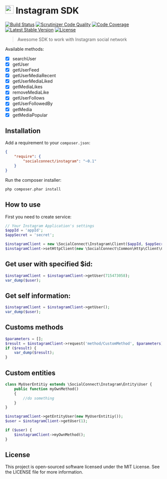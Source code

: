 # <img src="https://socialconnect.github.io/assets/icons/Instagram.png" width="27"> Instagram SDK
[![Build Status](https://scrutinizer-ci.com/g/SocialConnect/instagram/badges/build.png?b=master)](https://scrutinizer-ci.com/g/SocialConnect/instagram/build-status/master)
[![Scrutinizer Code Quality](https://scrutinizer-ci.com/g/SocialConnect/instagram/badges/quality-score.png?b=master)](https://scrutinizer-ci.com/g/SocialConnect/instagram/?branch=master)
[![Code Coverage](https://scrutinizer-ci.com/g/SocialConnect/instagram/badges/coverage.png?b=master)](https://scrutinizer-ci.com/g/SocialConnect/instagram/?branch=master)
[![Latest Stable Version](https://poser.pugx.org/socialconnect/instagram/v/stable.svg)](https://packagist.org/packages/socialconnect/instagram)
[![License](https://poser.pugx.org/SocialConnect/instagram/license.svg)](https://packagist.org/packages/socialconnect/instagram)

> Awesome SDK to work with Instagram social network

Available methods:

- [X] searchUser
- [X] getUser
- [X] getUserFeed
- [X] getUserMediaRecent
- [X] getUserMediaLiked
- [X] getMediaLikes
- [X] removeMediaLike
- [X] getUserFollows
- [X] getUserFollowedBy
- [X] getMedia
- [X] getMediaPopular

Installation
------------

Add a requirement to your `composer.json`:

```json
{
    "require": {
        "socialconnect/instagram": "~0.1"
    }
}
```

Run the composer installer:

```bash
php composer.phar install
```

How to use
----------

First you need to create service:

```php
// Your Instagram Application's settings
$appId = 'appId';
$appSecret = 'secret';

$instagramClient = new \SocialConnect\Instagram\Client($appId, $appSecret);
$instagramClient->setHttpClient(new \SocialConnect\Common\Http\Client\Curl());
```

## Get user with specified $id:

```php
$instagramClient = $instagramClient->getUser(715473058);
var_dump($user);
```

## Get self information:

```php
$instagramClient = $instagramClient->getUser();
var_dump($user);
```


## Customs methods

```php
$parameters = [];
$result = $instagramClient->request('method/CustomMethod', $parameters);
if ($result) {
    var_dump($result);
}
```

## Custom entities

```php
class MyUserEntitiy extends \SocialConnect\Instagram\Entity\User {
    public function myOwnMethod()
    {
        //do something
    }
}

$instagramClient->getEntityUser(new MyUserEntitiy());
$user = $instagramClient->getUser(1);

if ($user) {
    $instagramClient->myOwnMethod();
}
```

License
-------

This project is open-sourced software licensed under the MIT License. See the LICENSE file for more information.

